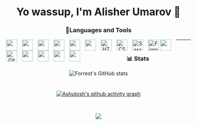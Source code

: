 
<div align="center">
<h1 align='center'>Yo wassup, I'm Alisher Umarov 🤙</h1>


<h3>🧰Languages and Tools</h3>

<img align='left' width='30px' style='padding-right: 10px' src="https://cdn.jsdelivr.net/gh/devicons/devicon/icons/javascript/javascript-original.svg" />


<img align='left' width='30px' style='padding-right: 10px' src="https://cdn.jsdelivr.net/gh/devicons/devicon/icons/react/react-original.svg" />


<img align='left' width='30px' style='padding-right: 10px' src="https://cdn.jsdelivr.net/gh/devicons/devicon/icons/redux/redux-original.svg" />
          

<img align='left' width='30px' style='padding-right: 10px' src="https://cdn.jsdelivr.net/gh/devicons/devicon/icons/typescript/typescript-original.svg" />


<img align='left' width='30px' style='padding-right: 10px' src="https://cdn.jsdelivr.net/gh/devicons/devicon/icons/git/git-original.svg" />


<img align='left' width='30px' style='padding-right: 10px' src="https://cdn.jsdelivr.net/gh/devicons/devicon/icons/linux/linux-original.svg" />
          
          
<img align="left" alt="HTML5" width="30px" src="https://cdn.jsdelivr.net/gh/devicons/devicon/icons/html5/html5-original.svg" style="padding-right:10px;" />


<img align="left" alt="CSS3" width="30px" src="https://cdn.jsdelivr.net/gh/devicons/devicon/icons/css3/css3-original.svg" style="padding-right:10px;" />


<img align="left" alt="Sass" width="30px" src="https://cdn.jsdelivr.net/gh/devicons/devicon/icons/sass/sass-original.svg" style="padding-right:10px;" />


<img align="left" alt="Figma" width="30px" src="https://cdn.jsdelivr.net/gh/devicons/devicon/icons/figma/figma-original.svg" />
          

<img align='left' width='30px' style='padding-right: 10px' src="https://cdn.jsdelivr.net/gh/devicons/devicon/icons/yarn/yarn-original.svg" />
          

<img align="left" alt="GitHub" width="30px" src="https://cdn.jsdelivr.net/gh/devicons/devicon/icons/github/github-original.svg" style="padding-right:10px;" />


<img align='left' width='30px' style='padding-right: 10px' src="https://cdn.jsdelivr.net/gh/devicons/devicon/icons/trello/trello-plain.svg" />


<img align='left' width='30px' style='padding-right: 10px' src="https://cdn.jsdelivr.net/gh/devicons/devicon/icons/vscode/vscode-original.svg" />
          

<img align='left' width='30px' style='padding-right: 10px' src="https://cdn.jsdelivr.net/gh/devicons/devicon/icons/ubuntu/ubuntu-plain.svg" />
          


<img align='left' width='30px' style='padding-right: 10px' src="https://cdn.jsdelivr.net/gh/devicons/devicon/icons/materialui/materialui-original.svg" />
          

          
<hr>

#

### 📊 Stats

![Forrest's GitHub stats](https://github-readme-stats.vercel.app/api?username=alisher-umarov&show_icons=true&theme=react)

#
###

[![Ashutosh's github activity graph](https://github-readme-activity-graph.cyclic.app/graph?username=Alisher-Umarov&theme=react)](https://github.com/Alisher-Umarov/github-readme-activity-graph)


<br/>

<a href="https://hits.seeyoufarm.com"><img src="https://hits.seeyoufarm.com/api/count/incr/badge.svg?url=https%3A%2F%2Fgithub.com%2Fgjbae1212%2Fhit-counter&count_bg=%23282C34&title_bg=%23555555&icon=github.svg&icon_color=%23E7E7E7&title=Views&edge_flat=false"/></a>

</div>